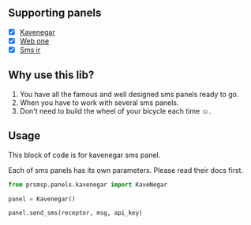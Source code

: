 ## Supporting panels

*   [x] [Kavenegar](http://kavenegar.com)
*   [x] [Web one](http://webone-sms.ir)
*   [x] [Sms ir](http://sms.ir)

## Why use this lib?

1.  You have all the famous and well designed sms panels ready to go.
2.  When you have to work with several sms panels.
3.  Don't need to build the wheel of your bicycle each time ☺.

## Usage

This block of code is for kavenegar sms panel.

Each of sms panels has its own parameters. Please read their docs first.

```python
from prsmsp.panels.kavenegar import KaveNegar

panel = Kavenegar()

panel.send_sms(receptor, msg, api_key)
```
